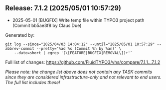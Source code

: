 ## Release: 7.1.2 (2025/05/01 10:57:29)

* 2025-05-01 [BUGFIX] Write temp file within TYPO3 project path (Commit bb5ae3f8 by Claus Due)

Generated by:

```
git log --since="2025/04/03 14:04:12" --until="2025/05/01 10:57:29" --abbrev-commit --pretty='%ad %s (Commit %h by %an)' \
    --date=short | egrep '(\[FEATURE|BUGFIX|REMOVAL\])+'`
```

Full list of changes: https://github.com/FluidTYPO3/vhs/compare/7.1.1...7.1.2

*Please note: the change list above does not contain any TASK commits since they are considered 
infrastructure-only and not relevant to end users. The full list includes these!*

